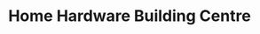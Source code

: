 ---
title: "Home Hardware Building Centre"
url: /lakefield/home-hardware-building-centre/
shop: Baumarkt
---